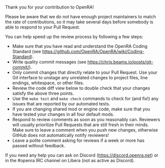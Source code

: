 Thank you for your contribution to OpenRA!

Please be aware that we do not have enough project maintainers to match the rate of contributions, so it may take several days before somebody is able to respond to your Pull Request.

You can help speed up the review process by following a few steps:

* Make sure that you have read and understand the OpenRA Coding Standard (see https://github.com/OpenRA/OpenRA/wiki/Coding-Standard).
* Write quality commit messages (see https://chris.beams.io/posts/git-commit/).
* Only commit changes that directly relate to your Pull Request.  Use your Git interface to unstage any unrelated changes to project files, line endings, whitespace, or other files.
* Review the code diff view below to double check that your changes satisfy the above three points.
* Use the `make test` and `make check` commands to check for (and fix!) any issues that are reported by our automated tests.
* If you are changing shared mod or engine code, make sure that you have tested your changes in all four default mods.
* Respond to review comments as soon as you reasonably can.  Reviewers will usually prioritize Pull Requests that are still fresh in their minds.  Make sure to leave a comment when you push new changes, otherwise GitHub does not automatically notify reviewers!
* Leave a polite comment asking for reviews if a week or more has passed without feedback.

If you need any help you can ask on Discord (https://discord.openra.net) or in the #openra IRC channel on Libera (not as active as Discord).